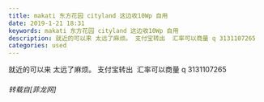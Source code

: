 ```yaml
---
title: makati 东方花园 cityland 这边收10Wp 自用
date: 2019-1-21 18:31
keywords: makati 东方花园 cityland 这边收10Wp 自用
description: 就近的可以来 太远了麻烦。 支付宝转出  汇率可以商量 q 3131107265
categories: used
---
```

<td class="t_f" id="postmessage_2759003">

就近的可以来 太远了麻烦。 支付宝转出  汇率可以商量 q 3131107265</td>
###### 转载自[菲龙网]